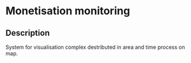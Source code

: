 # Monetisation monitoring

## Description

System for visualisation complex destributed in area and time process on map. 